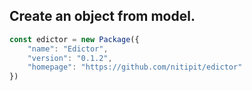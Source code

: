 <div class="flex flex-center width-100">
<h2>Create an object from model.</h2>
</div>

```javascript
const edictor = new Package({
    "name": "Edictor",
    "version": "0.1.2",
    "homepage": "https://github.com/nitipit/edictor"
})
```